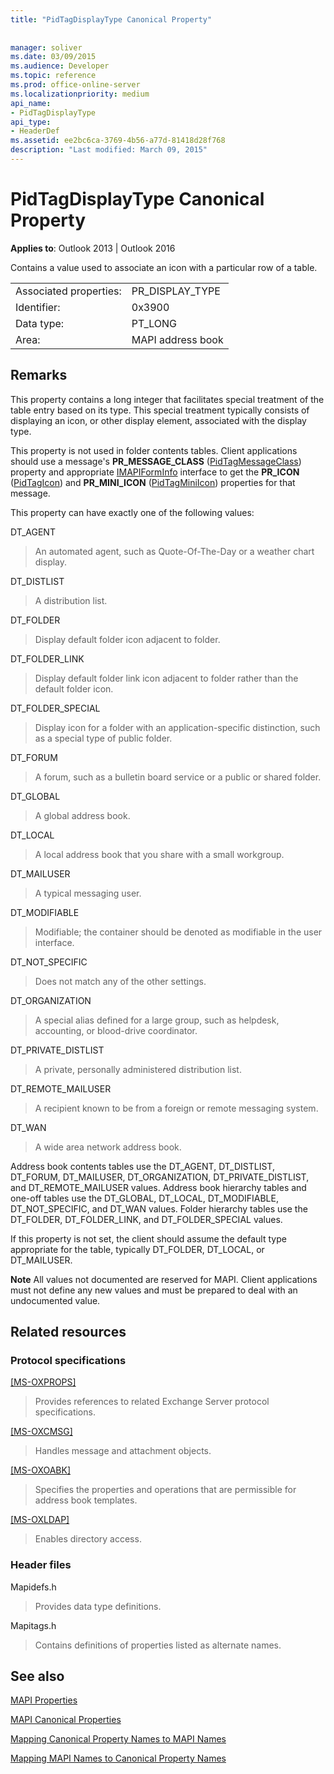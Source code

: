 ```yaml
---
title: "PidTagDisplayType Canonical Property"
 
 
manager: soliver
ms.date: 03/09/2015
ms.audience: Developer
ms.topic: reference
ms.prod: office-online-server
ms.localizationpriority: medium
api_name:
- PidTagDisplayType
api_type:
- HeaderDef
ms.assetid: ee2bc6ca-3769-4b56-a77d-81418d28f768
description: "Last modified: March 09, 2015"
---
```


# PidTagDisplayType Canonical Property

  
  
**Applies to**: Outlook 2013 | Outlook 2016 
  
Contains a value used to associate an icon with a particular row of a table. 
  
|||
|:-----|:-----|
|Associated properties:  <br/> |PR_DISPLAY_TYPE  <br/> |
|Identifier:  <br/> |0x3900  <br/> |
|Data type:  <br/> |PT_LONG  <br/> |
|Area:  <br/> |MAPI address book  <br/> |
   
## Remarks

This property contains a long integer that facilitates special treatment of the table entry based on its type. This special treatment typically consists of displaying an icon, or other display element, associated with the display type. 
  
This property is not used in folder contents tables. Client applications should use a message's **PR_MESSAGE_CLASS** ([PidTagMessageClass](pidtagmessageclass-canonical-property.md)) property and appropriate [IMAPIFormInfo](imapiforminfoimapiprop.md) interface to get the **PR_ICON** ([PidTagIcon](pidtagicon-canonical-property.md)) and **PR_MINI_ICON** ([PidTagMiniIcon](pidtagminiicon-canonical-property.md)) properties for that message. 
  
This property can have exactly one of the following values:
  
DT_AGENT 
  
> An automated agent, such as Quote-Of-The-Day or a weather chart display.
    
DT_DISTLIST 
  
> A distribution list.
    
DT_FOLDER 
  
> Display default folder icon adjacent to folder.
    
DT_FOLDER_LINK 
  
> Display default folder link icon adjacent to folder rather than the default folder icon.
    
DT_FOLDER_SPECIAL 
  
> Display icon for a folder with an application-specific distinction, such as a special type of public folder.
    
DT_FORUM 
  
> A forum, such as a bulletin board service or a public or shared folder.
    
DT_GLOBAL 
  
> A global address book.
    
DT_LOCAL 
  
> A local address book that you share with a small workgroup.
    
DT_MAILUSER 
  
> A typical messaging user.
    
DT_MODIFIABLE 
  
> Modifiable; the container should be denoted as modifiable in the user interface.
    
DT_NOT_SPECIFIC 
  
> Does not match any of the other settings.
    
DT_ORGANIZATION 
  
> A special alias defined for a large group, such as helpdesk, accounting, or blood-drive coordinator.
    
DT_PRIVATE_DISTLIST 
  
> A private, personally administered distribution list.
    
DT_REMOTE_MAILUSER 
  
> A recipient known to be from a foreign or remote messaging system.
    
DT_WAN 
  
> A wide area network address book.
    
Address book contents tables use the DT_AGENT, DT_DISTLIST, DT_FORUM, DT_MAILUSER, DT_ORGANIZATION, DT_PRIVATE_DISTLIST, and DT_REMOTE_MAILUSER values. Address book hierarchy tables and one-off tables use the DT_GLOBAL, DT_LOCAL, DT_MODIFIABLE, DT_NOT_SPECIFIC, and DT_WAN values. Folder hierarchy tables use the DT_FOLDER, DT_FOLDER_LINK, and DT_FOLDER_SPECIAL values. 
  
If this property is not set, the client should assume the default type appropriate for the table, typically DT_FOLDER, DT_LOCAL, or DT_MAILUSER. 
  
 **Note** All values not documented are reserved for MAPI. Client applications must not define any new values and must be prepared to deal with an undocumented value. 
  
## Related resources

### Protocol specifications

[[MS-OXPROPS]](https://msdn.microsoft.com/library/f6ab1613-aefe-447d-a49c-18217230b148%28Office.15%29.aspx)
  
> Provides references to related Exchange Server protocol specifications.
    
[[MS-OXCMSG]](https://msdn.microsoft.com/library/7fd7ec40-deec-4c06-9493-1bc06b349682%28Office.15%29.aspx)
  
> Handles message and attachment objects.
    
[[MS-OXOABK]](https://msdn.microsoft.com/library/f4cf9b4c-9232-4506-9e71-2270de217614%28Office.15%29.aspx)
  
> Specifies the properties and operations that are permissible for address book templates.
    
[[MS-OXLDAP]](https://msdn.microsoft.com/library/727c090a-f05c-4eed-94aa-565724cfc550%28Office.15%29.aspx)
  
> Enables directory access.
    
### Header files

Mapidefs.h
  
> Provides data type definitions.
    
Mapitags.h
  
> Contains definitions of properties listed as alternate names.
    
## See also



[MAPI Properties](mapi-properties.md)
  
[MAPI Canonical Properties](mapi-canonical-properties.md)
  
[Mapping Canonical Property Names to MAPI Names](mapping-canonical-property-names-to-mapi-names.md)
  
[Mapping MAPI Names to Canonical Property Names](mapping-mapi-names-to-canonical-property-names.md)

